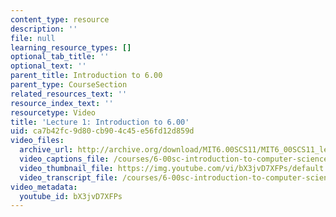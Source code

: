 ```yaml
---
content_type: resource
description: ''
file: null
learning_resource_types: []
optional_tab_title: ''
optional_text: ''
parent_title: Introduction to 6.00
parent_type: CourseSection
related_resources_text: ''
resource_index_text: ''
resourcetype: Video
title: 'Lecture 1: Introduction to 6.00'
uid: ca7b42fc-9d80-cb90-4c45-e56fd12d859d
video_files:
  archive_url: http://archive.org/download/MIT6.00SCS11/MIT6_00SCS11_lec01_300k.mp4
  video_captions_file: /courses/6-00sc-introduction-to-computer-science-and-programming-spring-2011/95da6e78ba905b66b7310f0b5f4e176f_bX3jvD7XFPs.vtt
  video_thumbnail_file: https://img.youtube.com/vi/bX3jvD7XFPs/default.jpg
  video_transcript_file: /courses/6-00sc-introduction-to-computer-science-and-programming-spring-2011/9d1246ec39e99aba1fb3d62f945f0157_bX3jvD7XFPs.pdf
video_metadata:
  youtube_id: bX3jvD7XFPs
---
```

